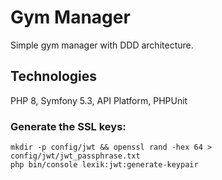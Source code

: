 # Gym Manager
Simple gym manager with DDD architecture.
## Technologies
PHP 8, Symfony 5.3, API Platform, PHPUnit
### Generate the SSL keys:
`mkdir -p config/jwt && openssl rand -hex 64 > config/jwt/jwt_passphrase.txt`  
`php bin/console lexik:jwt:generate-keypair`  
